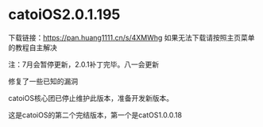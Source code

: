 # catoiOS2.0.1.195
下载链接：https://pan.huang1111.cn/s/4XMWhg
如果无法下载请按照主页菜单的教程自主解决

注：7月会暂停更新，2.0.1补丁完毕。八一会更新

修复了一些已知的漏洞

catoiOS核心团已停止维护此版本，准备开发新版本。

这是catoiOS的第二个完结版本，第一个是catOS1.0.0.18
